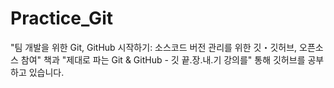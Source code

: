 # Practice_Git

"팀 개발을 위한 Git, GitHub 시작하기: 소스코드 버전 관리를 위한 깃・깃허브, 오픈소스 참여" 책과 "제대로 파는 Git & GitHub - 깃 끝.장.내.기 강의를" 통해 깃허브를 공부하고 있습니다.
